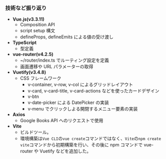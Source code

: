 ### 技術など振り返り

- **Vue.js(v3.3.11)**
  - Composition API
  - script setup 構文
  - defineProps, defineEmits による値の受け渡し
- **TypeScript**
  - 型定義
- **vue-router(v4.2.5)**
  - ~/router/index.ts でルーティング設定を定義
  - 画面遷移や URL パラメーターの取得
- **Vuetify(v3.4.8)**
  - CSS フレームワーク
    - v-container, v-row, v-col によるグリッドレイアウト
    - v-card, v-card-title, v-card-actions などを使ったカードデザイン
    - v-btn
    - v-date-picker による DatePicker の実装
    - v-menu でクリックしよる開閉するメニュー要素の実装
- **Axios**
  - Google Books API へのリクエストで使用
- **Vite**
  - ビルドツール。
  - 環境構築は`Vue CLI`の`vue create`コマンドではなく、`Vite`の`npm create vite`コマンドから初期構築を行い、その後に npm コマンドで vue-router や Vuetify などを追加した。
